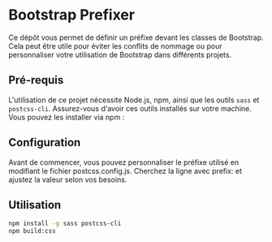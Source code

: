 # Bootstrap Prefixer

Ce dépôt vous permet de définir un préfixe devant les classes de Bootstrap. Cela peut être utile pour éviter les conflits de nommage ou pour personnaliser votre utilisation de Bootstrap dans différents projets.

## Pré-requis

L'utilisation de ce projet nécessite Node.js, npm, ainsi que les outils `sass` et `postcss-cli`. Assurez-vous d'avoir ces outils installés sur votre machine. Vous pouvez les installer via npm :

## Configuration

Avant de commencer, vous pouvez personnaliser le préfixe utilisé en modifiant le fichier postcss.config.js. Cherchez la ligne avec prefix: et ajustez la valeur selon vos besoins.

## Utilisation

```bash
npm install -g sass postcss-cli
npm build:css
```